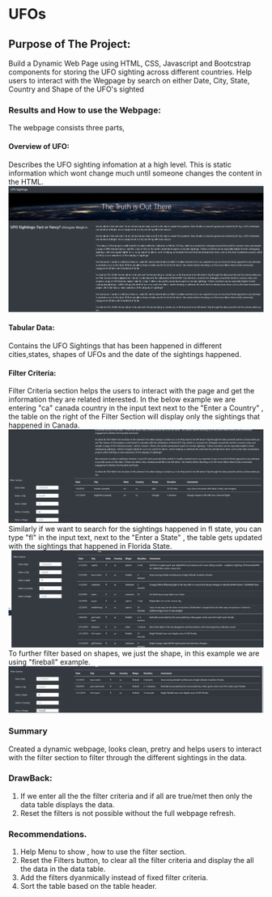 # UFOs

## Purpose of The Project: 
Build a Dynamic Web Page using HTML, CSS, Javascript and Bootcstrap components for storing the UFO sighting across different countries. Help users to interact with the Wegpage by search on either Date, City, State, Country and Shape of the UFO's sighted

### Results and How to use the Webpage:
The webpage consists three parts,
#### Overview of UFO:
  Describes the UFO sighting infomation at a high level. This is static information which wont change much until someone changes the content in the HTML.
![WebPage-HeaderPart](/resources/webpage-header.png) <br/>
#### Tabular Data:<br>
  Contains the UFO Sightings that has been happened in different cities,states, shapes of UFOs and the date of the sightings happened.
#### Filter Criteria:
  Filter Criteria section helps the users to interact with the page and get the information they are related interested. In the below example we are entering "ca" canada country     in the input text next to the "Enter a Country" , the table on the right of the Filter Section will display only the sightings that happened in Canada. <br>
![WebPage-HeaderPart](/resources/webpage-filtering.png) <br/>
  Similarly if we want to search for the sightings happened in fl state, you can type "fl" in the input text, next to the "Enter a State" , the table gets updated with the           sightings that happened in Florida State.
![WebPage-HeaderPart](/resources/webpage-filtering-state-fl-new.png) <br/>
  To further filter based on shapes, we just the shape, in this example we are using "fireball" example.
![WebPage-HeaderPart](/resources/webpage-filtering-state-fl-fireball.png) <br/>


### Summary
  Created a dynamic webpage, looks clean, pretry and helps users to interact with the filter section to filter through the different sightings in the data.
### DrawBack:
  1. If we enter all the the filter criteria and if all are true/met then only the data table displays the data.
  2. Reset the filters is not possible without the full webpage refresh.

### Recommendations.
  1. Help Menu to show , how to use the filter section.
  1. Reset the Filters button, to clear all the filter criteria and display the all the data in the data table.
  1. Add the filters dyanmically instead of fixed filter criteria.
  1. Sort the table based on the table header.
